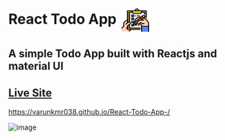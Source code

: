 # React Todo App   <img align="center" width="60" height="50" src="public/todo-icon.png">
## A simple Todo App built with Reactjs and material UI 

## [Live Site](https://varunkmr038.github.io/React-Todo-App-/)
https://varunkmr038.github.io/React-Todo-App-/

![image](https://user-images.githubusercontent.com/74452458/125672175-d09bf186-0735-44f8-8cf1-96cfbb7485e3.png)
